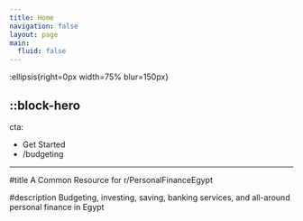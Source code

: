 ```yaml
---
title: Home
navigation: false
layout: page
main:
  fluid: false
---
```


:ellipsis{right=0px width=75% blur=150px}

::block-hero
---
cta:
  - Get Started
  - /budgeting
---

#title
A Common Resource for r/PersonalFinanceEgypt

#description
Budgeting, investing, saving, banking services, and all-around personal finance in Egypt

